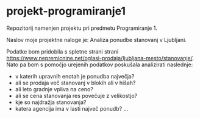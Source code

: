 # projekt-programiranje1
Repozitorij namenjen projektu pri predmetu Programiranje 1.

Naslov moje projektne naloge je: Analiza ponudbe stanovanj v Ljubljani.

Podatke bom pridobila s spletne strani strani https://www.nepremicnine.net/oglasi-prodaja/ljubljana-mesto/stanovanje/. Nato pa bom s pomočjo urejenih podatkov poskušala analizirati naslednje:
- v katerih upravnih enotah je ponudba največja?
- ali se prodaja več stanovanj v blokih ali v hišah?
- ali leto gradnje vpliva na ceno?
- ali se cena stanovanja res povečuje z velikostjo?
- kje so najdražja stanovanja?
- katera agencija ima v lasti največ ponudb?
...



